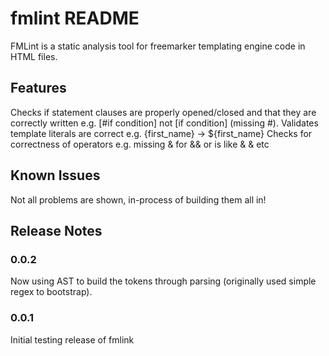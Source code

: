 # fmlint README

FMLint is a static analysis tool for freemarker templating engine code in HTML files.

## Features

Checks if statement clauses are properly opened/closed and that they are correctly written e.g. [#if condition] not [if condition] (missing #).
Validates template literals are correct e.g. {first_name} -> ${first_name}
Checks for correctness of operators e.g. missing & for && or is like & & etc

## Known Issues
Not all problems are shown, in-process of building them all in!

## Release Notes

### 0.0.2
Now using AST to build the tokens through parsing (originally used simple regex to bootstrap).

### 0.0.1

Initial testing release of fmlink
